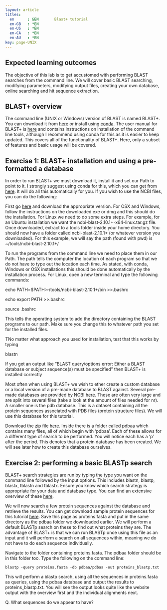 ```yaml
---
layout: article
titles:
  en      : &EN       Blast+ tutorial
  en-GB   : *EN
  en-US   : *EN
  en-CA   : *EN
  en-AU   : *EN
key: page-UNIX
---
```


## Expected learning outcomes

The objective of this lab is to get accustomed with performing BLAST searches from the command line. We will cover basic BLAST searching, modifying parameters, modifying output files, creating your own database, online searching and hit sequence extraction.

## BLAST+ overview

The command line (UNIX or Windows) version of BLAST is named BLAST+. You can download it from [here](ftp://ftp.ncbi.nlm.nih.gov/blast/executables/blast+/LATEST/) or install using [conda](https://anaconda.org/bioconda/blast). The user manual for BLAST+ is [here](https://www.ncbi.nlm.nih.gov/books/NBK279690/) and contains instructions on installation of the command line tools, although I recommend using conda for this as it is easier to keep updated. This covers all of the functionality of BLAST+. Here, only a subset of features and basic usage will be covered.

## Exercise 1: BLAST+ installation and using a pre-formatted a database

In order to run BLAST+ we must download it, install it and set our Path to point to it. I strongly suggest using conda for this, which you can get from [here](https://docs.conda.io/projects/conda/en/latest/user-guide/install/). It will do all this automatically for you. If you wish to use the NCBI files, you can do the following:

First go [here](ftp://ftp.ncbi.nlm.nih.gov/blast/executables/blast+/LATEST/) and download the appropriate version. For OSX and Windows, follow the instructions on the downloaded exe or dmg and this should do the installation. For Linux we need to do some extra steps. For example, for an Ubuntu installation we want the ncbi-blast-2.10.1+-x64-linux.tar.gz file. Once downloaded, extract to a tools folder inside your home directory. You should now have a folder called ncbi-blast-2.10.1+ (or whatever version you downloaded). For this example, we will say the path (found with pwd) is ~/tools/ncbi-blast-2.10.1+/

To run the programs from the command line we need to place them in our Path. The path tells the computer the location of each program so that we do not have to type out the location each time. As stated, with conda, Windows or OSX installations this should be done automatically by the installation process. For Linux, open a new terminal and type the following commands:

echo PATH=$PATH:~/tools/ncbi-blast-2.10.1+/bin >>.bashrc

echo export PATH >>.bashrc

source .bashrc

This tells the operating system to add the directory containing the BLAST programs to our path. Make sure you change this to whatever path you set for the installed files.

TNo matter what approach you used for installation, test that this works by typing

blastn

If you get an output like “BLAST query/options error: Either a BLAST database or subject sequence(s) must be specified” then BLAST+ is installed correctly

Most often when using BLAST+ we wish to ether create a custom database or a local version of a pre-made database to BLAST against. Several pre-made databases are provided by NCBI [here](ftp://ftp.ncbi.nlm.nih.gov/blast/db/). These are often very large and are split into several files (take a look at the amount of files needed for nr). A smaller one is the pdb database. This is a dataset containing all the protein sequences associated with PDB files (protein structure files). We will use this database for this tutorial.

Download the zip file [here](ftp://ftp.ncbi.nlm.nih.gov/blast/db/pdbaa.tar.gz). Inside there is a folder called pdbaa which contains many files, all of which begin with ‘pdbaa’. Each of these allows for a different type of search to be performed. You will notice each has a ‘p’ after the period. This denotes that a protein database has been created. We will see later how to create this database ourselves.

## Exercise 2: performing a basic BLASTp search

BLAST+ search strategies are run by typing the type you want on the command line followed by the input options. This includes blastn, blastp, blastx, tblastn and tblastx. Ensure you know which search strategy is appropriate for your data and database type. You can find an extensive overview of these [here](https://www.ncbi.nlm.nih.gov/books/NBK1734/).

We will now search a few protein sequences against the database and retrieve the results. You can get download sample protein sequences for this tutorial [here](https://raw.githubusercontent.com/conmeehan/conmeehan.github.io/master/proteins.fasta). Save this page as proteins.fasta and put in the same directory as the pdbaa folder we downloaded earlier. We will perform a default BLASTp search on these to find out what proteins they are. The advantage of BLAST+ is that we can run BLASTp once using this file as an input and it will perform a search on all sequences within, meaning we do not have to do each sequence individually.

Navigate to the folder containing proteins.fasta. The pdbaa folder should be in this folder too. Type the following on the command line:

```console
blastp -query proteins.fasta -db pdbaa/pdbaa -out proteins_blastp.txt
```

This will perform a blastp search, using all the sequences in proteins.fasta as queries, using the pdbaa database and output the results to proteins_blastp.txt. You will see the output looks quite like the website output with the overview first and the individual alignments next.

Q. What sequences do we appear to have?




